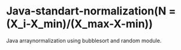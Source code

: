 # Java-standart-normalization(N = (X_i-X_min)/(X_max-X-min))

Java arraynormalization using bubblesort and random module.

